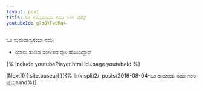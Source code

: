 ```yaml
---
layout: post
title: ಓಂ ಊರ್ಧ್ವಗಾಯ ನಮಃ ೧೦೮ ಟೈಮ್ಸ್
youtubeId: g7qQYFw0Rq4
---
```

 
 
 ಓಂ ಸುಮಹಾಸ್ವನಯಾ ನಮಃ  
 
 -  ಯಾರು ತುಂಬಾ ಸಂಗೀತದ ಧ್ವನಿ ಹೊಂದಿದ್ದಾರೆ 
 
  
 
  
 
 
 
 
 
 


{% include youtubePlayer.html id=page.youtubeId %}
 
[Next]({{ site.baseurl }}{% link  split2/_posts/2016-08-04-ಓಂ ರಾಮಾಯ ನಮಃ ೧೦೮ ಟೈಮ್ಸ್.md%})
 
